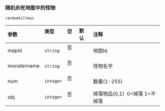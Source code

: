 ### 随机杀死地图中的怪物
`randomkillmon`

| 参数        | 类型      | 空   | 默认 | 注释                           |
| :---------- | :-------- | :--- | :--- | :----------------------------- |
| mapid       | `string`  | 否   |      | 地图Id                         |
| monstername | `string`  | 否   |      | 怪物名字                       |
| num         | `integer` | 否   |      | 数量(1-255)                    |
| obj         | `integer` | 否   |      | 掉落物品(0,1)  0=掉落 1=不掉落 |

